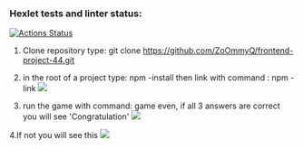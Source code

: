 ### Hexlet tests and linter status:
[![Actions Status](https://github.com/ZoOmmyQ/frontend-project-44/actions/workflows/hexlet-check.yml/badge.svg)](https://github.com/ZoOmmyQ/frontend-project-44/actions)

1. Clone repository  type: git clone https://github.com/ZoOmmyQ/frontend-project-44.git

2. in the root of a project type: npm -install
then link with command : npm -link
<a href="asciicast-dOTnGrz4v3b36sGnyl4qMJE2n" target="_blank"><img src="https://asciinema.org/a/dOTnGrz4v3b36sGnyl4qMJE2n.svg"></a>

3. run the game with command: game even, if all 3 answers are correct you will see 'Congratulation'
<a href="https://asciinema.org/a/lLjCI4D2DHpnfOGy6VPt71Qt9" target="_blank"><img src="https://asciinema.org/a/lLjCI4D2DHpnfOGy6VPt71Qt9.svg" /></a>

4.If not you will see this
<a href="asciicast-ohTaXTJgRu1MS2II6TvdZMoun" target="_blank"><img src="https://asciinema.org/a/ohTaXTJgRu1MS2II6TvdZMoun.svg"></a>


